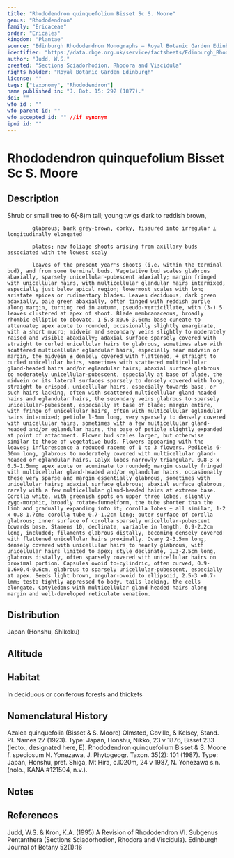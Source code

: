 ```yaml
---
title: "Rhododendron quinquefolium Bisset Sc S. Moore"
genus: "Rhododendron"
family: "Ericaceae"
order: "Ericales"
kingdom: "Plantae"
source: "Edinburgh Rhododendron Monographs – Royal Botanic Garden Edinburgh"
identifier: "https://data.rbge.org.uk/service/factsheets/Edinburgh_Rhododendron_Monographs.xhtml"
author: "Judd, W.S."
created: "Sections Sciadorhodion, Rhodora and Viscidula"
rights holder: "Royal Botanic Garden Edinburgh"
license: ""
tags: ["taxonomy", "Rhododendron"]
name published in: "J. Bot. 15: 292 (1877)."
doi: ""
wfo id : ""
wfo parent id: ""
wfo accepted id: "" //if synonym                      
ipni id: ""
---
```


                       

# Rhododendron quinquefolium Bisset Sc S. Moore

## Description
Shrub or small tree to 6(-8)m tall; young twigs dark to reddish brown,
            glabrous; bark grey-brown, corky, fissured into irregular ± longitudinally elongated
            plates; new foliage shoots arising from axillary buds associated with the lowest scaly
            leaves of the present year's shoots (i.e. within the terminal bud), and from some terminal buds. Vegetative bud scales glabrous abaxially, sparsely unicellular-pubescent adaxially; margin fringed with unicellular hairs, with multicellular glandular hairs intermixed, especially just below apical region; lowermost scales with long aristate apices or rudimentary blades. Leaves deciduous, dark green adaxially, pale green abaxially, often tinged with reddish purple along margin, turning red in autumn, pseudo-verticillate, with (3-) 5 leaves clustered at apex of shoot. Blade membranaceous, broadly rhombic-elliptic to obovate, 1-5.8 x0.6-3.6cm; base cuneate to attenuate; apex acute to rounded, occasionally slightly emarginate, with a short mucro; midvein and secondary veins slightly to moderately raised and visible abaxially; adaxial surface sparsely covered with straight to curled unicellular hairs to glabrous, sometimes also with scattered multicellular eglandular hairs, especially near midvein or margin, the midvein ± densely covered with flattened, + straight to curled unicellular hairs, sometimes with scattered multicellular gland-headed hairs and/or eglandular hairs; abaxial surface glabrous to moderately unicellular-pubescent, especially at base of blade, the midvein or its lateral surfaces sparsely to densely covered with long, straight to crisped, unicellular hairs, especially towards base, or such hairs lacking, often with scattered multicellular gland-headed hairs and eglandular hairs, the secondary veins glabrous to sparsely unicellular-pubescent, especially at base of blade; margin entire, with fringe of unicellular hairs, often with multicellular eglandular hairs intermixed; petiole l-5mm long, very sparsely to densely covered with unicellular hairs, sometimes with a few multicellular gland-headed and/or eglandular hairs, the base of petiole slightly expanded at point of attachment. Flower bud scales larger, but otherwise similar to those of vegetative buds. Flowers appearing with the leaves; inflorescence a reduced raceme of 1 to 3 flowers. Pedicels 6-30mm long, glabrous to moderately covered with multicellular gland-headed or eglandular hairs. Calyx lobes narrowly triangular, 0.8-3 x 0.5-1.5mm; apex acute or acuminate to rounded; margin usually fringed with multicellular gland-headed and/or eglandular hairs, occasionally these very sparse and margin essentially glabrous, sometimes with unicellular hairs; adaxial surface glabrous; abaxial surface glabrous, rarely with a few multicellular gland-headed hairs at extreme base. Corolla white, with greenish spots on upper three lobes, slightly zygo-morphic, broadly rotate-funnelform, the tube shorter than the limb and gradually expanding into it; corolla lobes ± all similar, 1-2 x 0.8-1.7cm; corolla tube 0.7-1.2cm long; outer surface of corolla glabrous; inner surface of corolla sparsely unicellular-pubescent towards base. Stamens 10, declinate, variable in length, 0.9-2.2cm long, included; filaments glabrous distally, becoming densely covered with flattened unicellular hairs proximally. Ovary 2-3.5mm long, densely covered with unicellular hairs to nearly glabrous, with unicellular hairs limited to apex; style declinate, 1.3-2.5cm long, glabrous distally, often sparsely covered with unicellular hairs on proximal portion. Capsules ovoid to±cylindric, often curved, 0.9-1.6x0.4-0.6cm, glabrous to sparsely unicellular-pubescent, especially at apex. Seeds light brown, angular-ovoid to ellipsoid, 2.5-3 x0.7-lmm; testa tightly appressed to body, tails lacking, the cells elongate. Cotyledons with multicellular gland-headed hairs along margin and well-developed reticulate venation.

## Distribution
Japan (Honshu, Shikoku)

## Altitude


## Habitat
In deciduous or coniferous forests and thickets

## Nomenclatural History
Azalea quinquefolia (Bisset & S. Moore) Olmsted, Coville, & Kelsey, Stand. PI. Names 27 (1923). Type: Japan, Honshu, Nikko, 23 v 1876, Bisset 233 (lecto., designated here, E). Rhododendron quinquefolium Bisset & S. Moore f. speciosum N. Yonezawa, J. Phytogeogr. Taxon. 35(2): 101 (1987). Type: Japan, Honshu, pref. Shiga, Mt Hira, c.l020m, 24 v 1987, N. Yonezawa s.n. (nolo., KANA #121504, n.v.).
                       
## Notes


## References

Judd, W.S. & Kron, K.A. (1995) A Revision of Rhododendron VI. Subgenus Pentanthera (Sections Sciadorhodion, Rhodora and Viscidula). Edinburgh Journal of Botany 52(1):16
